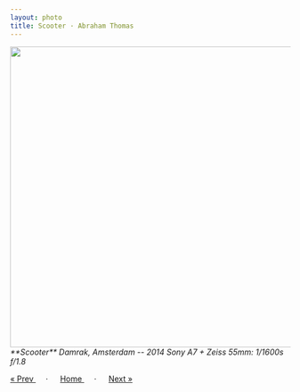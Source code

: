 ```yaml
---
layout: photo
title: Scooter · Abraham Thomas
---
```


<img src="/assets/photos/Scooter.jpg" width="540px" class="photo">

<i>
**Scooter**  
Damrak, Amsterdam -- 2014  
Sony A7 + Zeiss 55mm: 1/1600s f/1.8  
</i>

<a href="/gallery/canal"> &laquo; Prev </a> &emsp; · &emsp; 
<a href="/gallery"> Home </a> &emsp; · &emsp; 
<a href="/gallery/boats"> Next &raquo; </a>
